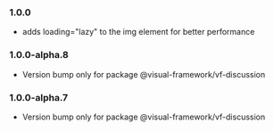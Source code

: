 ### 1.0.0

- adds loading="lazy" to the img element for better performance

### 1.0.0-alpha.8

- Version bump only for package @visual-framework/vf-discussion

### 1.0.0-alpha.7

- Version bump only for package @visual-framework/vf-discussion
